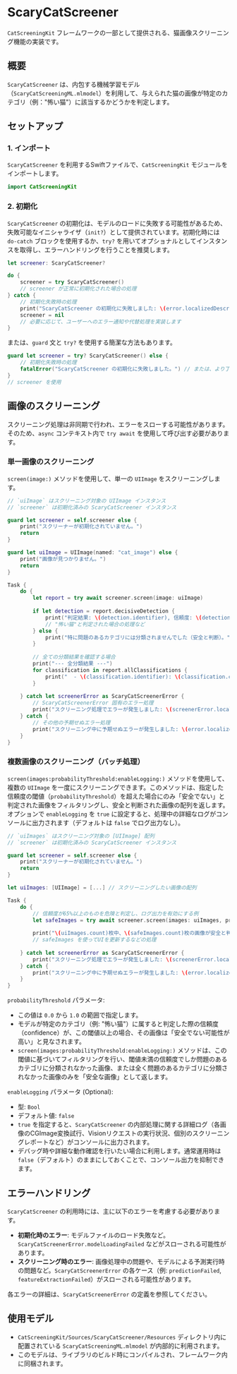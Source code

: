 # ScaryCatScreener

`CatScreeningKit` フレームワークの一部として提供される、猫画像スクリーニング機能の実装です。

## 概要

`ScaryCatScreener` は、内包する機械学習モデル（`ScaryCatScreeningML.mlmodel`）を利用して、与えられた猫の画像が特定のカテゴリ（例："怖い猫"）に該当するかどうかを判定します。

## セットアップ

### 1. インポート

`ScaryCatScreener` を利用するSwiftファイルで、`CatScreeningKit` モジュールをインポートします。

```swift
import CatScreeningKit
```

### 2. 初期化

`ScaryCatScreener` の初期化は、モデルのロードに失敗する可能性があるため、失敗可能なイニシャライザ（`init?`）として提供されています。初期化時には `do-catch` ブロックを使用するか、`try?` を用いてオプショナルとしてインスタンスを取得し、エラーハンドリングを行うことを推奨します。

```swift
let screener: ScaryCatScreener?

do {
    screener = try ScaryCatScreener()
    // screener が正常に初期化された場合の処理
} catch {
    // 初期化失敗時の処理
    print("ScaryCatScreener の初期化に失敗しました: \(error.localizedDescription)")
    screener = nil
    // 必要に応じて、ユーザーへのエラー通知や代替処理を実装します
}
```

または、`guard` 文と `try?` を使用する簡潔な方法もあります。

```swift
guard let screener = try? ScaryCatScreener() else {
    // 初期化失敗時の処理
    fatalError("ScaryCatScreener の初期化に失敗しました。") // または、より丁寧なエラーハンドリング
}
// screener を使用
```

## 画像のスクリーニング

スクリーニング処理は非同期で行われ、エラーをスローする可能性があります。そのため、`async` コンテキスト内で `try await` を使用して呼び出す必要があります。

### 単一画像のスクリーニング

`screen(image:)` メソッドを使用して、単一の `UIImage` をスクリーニングします。

```swift
// `uiImage` はスクリーニング対象の UIImage インスタンス
// `screener` は初期化済みの ScaryCatScreener インスタンス

guard let screener = self.screener else {
    print("スクリーナーが初期化されていません。")
    return
}

guard let uiImage = UIImage(named: "cat_image") else {
    print("画像が見つかりません。")
    return
}

Task {
    do {
        let report = try await screener.screen(image: uiImage)
        
        if let detection = report.decisiveDetection {
            print("判定結果: \(detection.identifier), 信頼度: \(detection.confidence)")
            // "怖い猫"と判定された場合の処理など
        } else {
            print("特に問題のあるカテゴリには分類されませんでした（安全と判断）。")
        }
        
        // 全ての分類結果を確認する場合
        print("--- 全分類結果 ---")
        for classification in report.allClassifications {
            print("  - \(classification.identifier): \(classification.confidence)")
        }
        
    } catch let screenerError as ScaryCatScreenerError {
        // ScaryCatScreenerError 固有のエラー処理
        print("スクリーニング処理でエラーが発生しました: \(screenerError.localizedDescription)")
    } catch {
        // その他の予期せぬエラー処理
        print("スクリーニング中に予期せぬエラーが発生しました: \(error.localizedDescription)")
    }
}
```

### 複数画像のスクリーニング（バッチ処理）

`screen(images:probabilityThreshold:enableLogging:)` メソッドを使用して、複数の `UIImage` を一度にスクリーニングできます。このメソッドは、指定した信頼度の閾値（`probabilityThreshold`）を超えた場合にのみ「安全でない」と判定された画像をフィルタリングし、安全と判断された画像の配列を返します。オプションで `enableLogging` を `true` に設定すると、処理中の詳細なログがコンソールに出力されます（デフォルトは `false` でログ出力なし）。

```swift
// `uiImages` はスクリーニング対象の [UIImage] 配列
// `screener` は初期化済みの ScaryCatScreener インスタンス

guard let screener = self.screener else {
    print("スクリーナーが初期化されていません。")
    return
}

let uiImages: [UIImage] = [...] // スクリーニングしたい画像の配列

Task {
    do {
        // 信頼度が65%以上のものを危険と判定し、ログ出力を有効にする例
        let safeImages = try await screener.screen(images: uiImages, probabilityThreshold: 0.65, enableLogging: true) 
        
        print("\(uiImages.count)枚中、\(safeImages.count)枚の画像が安全と判定されました。")
        // safeImages を使ってUIを更新するなどの処理
        
    } catch let screenerError as ScaryCatScreenerError {
        print("スクリーニング処理でエラーが発生しました: \(screenerError.localizedDescription)")
    } catch {
        print("スクリーニング中に予期せぬエラーが発生しました: \(error.localizedDescription)")
    }
}
```

`probabilityThreshold` パラメータ:
- この値は `0.0` から `1.0` の範囲で指定します。
- モデルが特定のカテゴリ（例: "怖い猫"）に属すると判定した際の信頼度（confidence）が、この閾値以上の場合、その画像は「安全でない可能性が高い」と見なされます。
- `screen(images:probabilityThreshold:enableLogging:)` メソッドは、この閾値に基づいてフィルタリングを行い、閾値未満の信頼度でしか問題のあるカテゴリに分類されなかった画像、または全く問題のあるカテゴリに分類されなかった画像のみを「安全な画像」として返します。

`enableLogging` パラメータ (Optional):
- 型: `Bool`
- デフォルト値: `false`
- `true` を指定すると、`ScaryCatScreener` の内部処理に関する詳細ログ（各画像のCGImage変換試行、Visionリクエストの実行状況、個別のスクリーニングレポートなど）がコンソールに出力されます。
- デバッグ時や詳細な動作確認を行いたい場合に利用します。通常運用時は `false`（デフォルト）のままにしておくことで、コンソール出力を抑制できます。

## エラーハンドリング

`ScaryCatScreener` の利用時には、主に以下のエラーを考慮する必要があります。

-   **初期化時のエラー**: モデルファイルのロード失敗など。`ScaryCatScreenerError.modelLoadingFailed` などがスローされる可能性があります。
-   **スクリーニング時のエラー**: 画像処理中の問題や、モデルによる予測実行時の問題など。`ScaryCatScreenerError` の各ケース（例: `predictionFailed`, `featureExtractionFailed`）がスローされる可能性があります。

各エラーの詳細は、`ScaryCatScreenerError` の定義を参照してください。

## 使用モデル

-   `CatScreeningKit/Sources/ScaryCatScreener/Resources` ディレクトリ内に配置されている `ScaryCatScreeningML.mlmodel` が内部的に利用されます。
-   このモデルは、ライブラリのビルド時にコンパイルされ、フレームワーク内に同梱されます。 